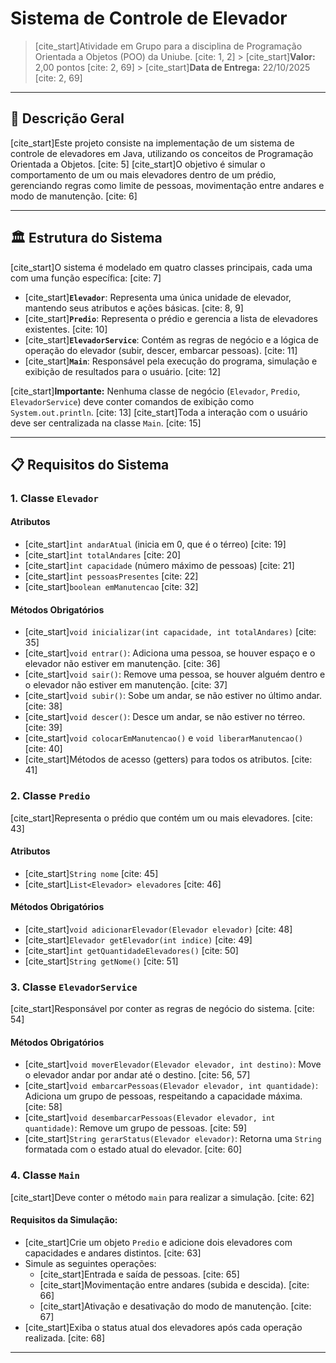# Sistema de Controle de Elevador

> [cite_start]Atividade em Grupo para a disciplina de Programação Orientada a Objetos (POO) da Uniube. [cite: 1, 2] > [cite_start]**Valor:** 2,00 pontos [cite: 2, 69] > [cite_start]**Data de Entrega:** 22/10/2025 [cite: 2, 69]

---

## 📝 Descrição Geral

[cite_start]Este projeto consiste na implementação de um sistema de controle de elevadores em Java, utilizando os conceitos de Programação Orientada a Objetos. [cite: 5] [cite_start]O objetivo é simular o comportamento de um ou mais elevadores dentro de um prédio, gerenciando regras como limite de pessoas, movimentação entre andares e modo de manutenção. [cite: 6]

---

## 🏛️ Estrutura do Sistema

[cite_start]O sistema é modelado em quatro classes principais, cada uma com uma função específica: [cite: 7]

- [cite_start]**`Elevador`**: Representa uma única unidade de elevador, mantendo seus atributos e ações básicas. [cite: 8, 9]
- [cite_start]**`Predio`**: Representa o prédio e gerencia a lista de elevadores existentes. [cite: 10]
- [cite_start]**`ElevadorService`**: Contém as regras de negócio e a lógica de operação do elevador (subir, descer, embarcar pessoas). [cite: 11]
- [cite_start]**`Main`**: Responsável pela execução do programa, simulação e exibição de resultados para o usuário. [cite: 12]

[cite_start]**Importante:** Nenhuma classe de negócio (`Elevador`, `Predio`, `ElevadorService`) deve conter comandos de exibição como `System.out.println`. [cite: 13] [cite_start]Toda a interação com o usuário deve ser centralizada na classe `Main`. [cite: 15]

---

## 📋 Requisitos do Sistema

### 1. Classe `Elevador`

#### Atributos

- [cite_start]`int andarAtual` (inicia em 0, que é o térreo) [cite: 19]
- [cite_start]`int totalAndares` [cite: 20]
- [cite_start]`int capacidade` (número máximo de pessoas) [cite: 21]
- [cite_start]`int pessoasPresentes` [cite: 22]
- [cite_start]`boolean emManutencao` [cite: 32]

#### Métodos Obrigatórios

- [cite_start]`void inicializar(int capacidade, int totalAndares)` [cite: 35]
- [cite_start]`void entrar()`: Adiciona uma pessoa, se houver espaço e o elevador não estiver em manutenção. [cite: 36]
- [cite_start]`void sair()`: Remove uma pessoa, se houver alguém dentro e o elevador não estiver em manutenção. [cite: 37]
- [cite_start]`void subir()`: Sobe um andar, se não estiver no último andar. [cite: 38]
- [cite_start]`void descer()`: Desce um andar, se não estiver no térreo. [cite: 39]
- [cite_start]`void colocarEmManutencao()` e `void liberarManutencao()` [cite: 40]
- [cite_start]Métodos de acesso (getters) para todos os atributos. [cite: 41]

### 2. Classe `Predio`

[cite_start]Representa o prédio que contém um ou mais elevadores. [cite: 43]

#### Atributos

- [cite_start]`String nome` [cite: 45]
- [cite_start]`List<Elevador> elevadores` [cite: 46]

#### Métodos Obrigatórios

- [cite_start]`void adicionarElevador(Elevador elevador)` [cite: 48]
- [cite_start]`Elevador getElevador(int indice)` [cite: 49]
- [cite_start]`int getQuantidadeElevadores()` [cite: 50]
- [cite_start]`String getNome()` [cite: 51]

### 3. Classe `ElevadorService`

[cite_start]Responsável por conter as regras de negócio do sistema. [cite: 54]

#### Métodos Obrigatórios

- [cite_start]`void moverElevador(Elevador elevador, int destino)`: Move o elevador andar por andar até o destino. [cite: 56, 57]
- [cite_start]`void embarcarPessoas(Elevador elevador, int quantidade)`: Adiciona um grupo de pessoas, respeitando a capacidade máxima. [cite: 58]
- [cite_start]`void desembarcarPessoas(Elevador elevador, int quantidade)`: Remove um grupo de pessoas. [cite: 59]
- [cite_start]`String gerarStatus(Elevador elevador)`: Retorna uma `String` formatada com o estado atual do elevador. [cite: 60]

### 4. Classe `Main`

[cite_start]Deve conter o método `main` para realizar a simulação. [cite: 62]

#### Requisitos da Simulação:

- [cite_start]Crie um objeto `Predio` e adicione dois elevadores com capacidades e andares distintos. [cite: 63]
- Simule as seguintes operações:
  - [cite_start]Entrada e saída de pessoas. [cite: 65]
  - [cite_start]Movimentação entre andares (subida e descida). [cite: 66]
  - [cite_start]Ativação e desativação do modo de manutenção. [cite: 67]
- [cite_start]Exiba o status atual dos elevadores após cada operação realizada. [cite: 68]

---

